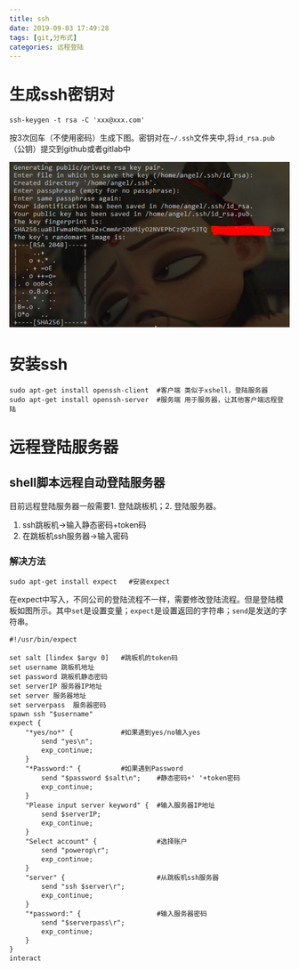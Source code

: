 ```yaml
---
title: ssh
date: 2019-09-03 17:49:28
tags: [git,分布式]
categories: 远程登陆
---
```


# 生成ssh密钥对

```shell
ssh-keygen -t rsa -C 'xxx@xxx.com'
```

按3次回车（不使用密码）生成下图。密钥对在`~/.ssh`文件夹中,将`id_rsa.pub`（公钥）提交到github或者gitlab中

![1568460515778](ssh/1568460515778.png)

# 安装ssh

```shell
sudo apt-get install openssh-client  #客户端 类似于xshell，登陆服务器
sudo apt-get install openssh-server  #服务端 用于服务器，让其他客户端远程登陆
```



# 远程登陆服务器

## shell脚本远程自动登陆服务器

目前远程登陆服务器一般需要1. 登陆跳板机；2. 登陆服务器。

1. ssh跳板机->输入静态密码+token码
2. 在跳板机ssh服务器->输入密码

### 解决方法

```shell
sudo apt-get install expect   #安装expect
```

在expect中写入，不同公司的登陆流程不一样，需要修改登陆流程。但是登陆模板如图所示。其中`set`是设置变量；`expect`是设置返回的字符串；`send`是发送的字符串。

```shell
#!/usr/bin/expect

set salt [lindex $argv 0]   #跳板机的token码
set username 跳板机地址
set password 跳板机静态密码
set serverIP 服务器IP地址
set server 服务器地址
set serverpass  服务器密码
spawn ssh "$username"
expect {
    "*yes/no*" {            #如果遇到yes/no输入yes
        send "yes\n";
        exp_continue;
    }
    "*Password:" {          #如果遇到Password
        send "$password $salt\n";    #静态密码+' '+token密码
        exp_continue;
    }
    "Please input server keyword" {  #输入服务器IP地址
        send $serverIP;
        exp_continue;
    }
    "Select account" {               #选择账户
        send "powerop\r";
        exp_continue;
    }
    "server" {                       #从跳板机ssh服务器    
        send "ssh $server\r";
        exp_continue;
    }
    "*password:" {                   #输入服务器密码
        send "$serverpass\r";
        exp_continue;
    }
}
interact
```

